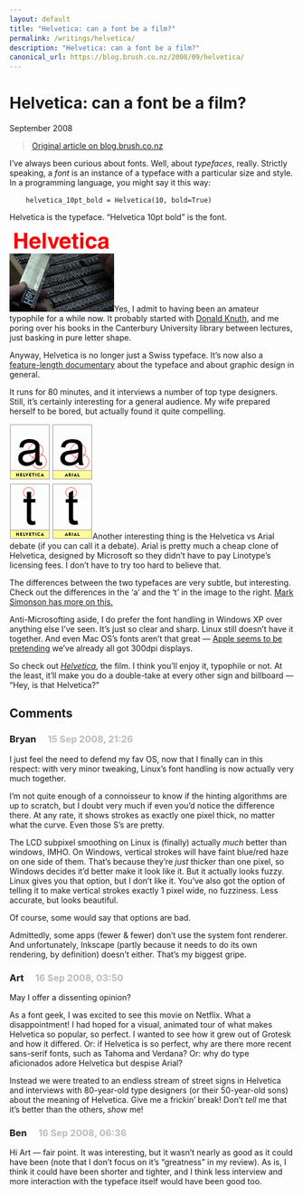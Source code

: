 ```yaml
---
layout: default
title: "Helvetica: can a font be a film?"
permalink: /writings/helvetica/
description: "Helvetica: can a font be a film?"
canonical_url: https://blog.brush.co.nz/2008/09/helvetica/
---
```

<h1>Helvetica: can a font be a film?</h1>
<p class="subtitle">September 2008</p>

> [Original article on blog.brush.co.nz](https://blog.brush.co.nz/2008/09/helvetica/)


<p>I’ve always been curious about fonts. Well, about <i>typefaces</i>, really. Strictly speaking, a <i>font</i> is an instance of a typeface with a particular size and style. In a programming language, you might say it this way:</p>

<pre class="prettyprint"><code>    helvetica_10pt_bold = Helvetica(10, bold=True)
</code></pre>

<p>Helvetica is the typeface. “Helvetica 10pt bold” is the font.</p>

<p><a href="http://www.helveticafilm.com/" title="Go to the Helvetica film website"><img style="width:auto" alt="Helvetica Film" class="right border" height="145" src="/images/brushblog/2008_09_helvetica.png" width="184"/></a>Yes, I admit to having been an amateur typophile for a while now. It probably started with <a href="http://en.wikipedia.org/wiki/Donald_Knuth">Donald Knuth</a>, and me poring over his books in the Canterbury University library between lectures, just basking in pure letter shape.</p>

<p>Anyway, Helvetica is no longer just a Swiss typeface. It’s now also a <a href="http://www.helveticafilm.com/">feature-length documentary</a> about the typeface and about graphic design in general.</p>

<p>It runs for 80 minutes, and it interviews a number of top type designers. Still, it’s certainly interesting for a general audience. My wife prepared herself to be bored, but actually found it quite compelling.</p>

<p><a href="http://www.ms-studio.com/articlesarialsid.html" title="Go to the 'How to Spot Arial' article"><img style="width:auto" alt="Helvetica vs Arial" class="right" height="204" src="/images/brushblog/2008_09_helvetica-arial.png" width="147"/></a>Another interesting thing is the Helvetica vs Arial debate (if you can call it a debate). Arial is pretty much a cheap clone of Helvetica, designed by Microsoft so they didn’t have to pay Linotype’s licensing fees. I don’t have to try too hard to believe that.</p>

<p>The differences between the two typefaces are very subtle, but interesting. Check out the differences in the ‘a’ and the ‘t’ in the image to the right. <a href="http://www.ms-studio.com/articlesarialsid.html">Mark Simonson has more on this.</a></p>

<p>Anti-Microsofting aside, I do prefer the font handling in Windows XP over anything else I’ve seen. It’s just so clear and sharp. Linux still doesn’t have it together. And even Mac OS’s fonts aren’t that great — <a href="http://www.joelonsoftware.com/items/2007/06/12.html">Apple seems to be pretending</a> we’ve already all got 300dpi displays.</p>

<p>So check out <a href="http://www.helveticafilm.com/"><i>Helvetica</i></a>, the film. I think you’ll enjoy it, typophile or not. At the least, it’ll make you do a double-take at every other sign and billboard — “Hey, is that Helvetica?”</p>



<h2>Comments</h2>

<h3>Bryan <span style="padding-left: 1em; color: #bbb;">15 Sep 2008, 21:26</span></h3>

<p>I just feel the need to defend my fav OS, now that I finally can in this respect: with very minor tweaking, Linux’s font handling is now actually very much together.</p>

<p>I’m not quite enough of a connoisseur to know if the hinting algorithms are up to scratch, but I doubt very much if even you’d notice the difference there. At any rate, it shows strokes as exactly one pixel thick, no matter what the curve. Even those S’s are pretty.</p>

<p>The LCD subpixel smoothing on Linux is (finally) actually <em>much</em> better than windows, IMHO. On Windows, vertical strokes will have faint blue/red haze on one side of them. That’s because they’re <em>just</em> thicker than one pixel, so Windows decides it’d better make it look like it. But it actually looks fuzzy. Linux gives you that option, but I don’t like it. You’ve also got the option of telling it to make vertical strokes exactly 1 pixel wide, no fuzziness. Less accurate, but looks beautiful.</p>

<p>Of course, some would say that options are bad.</p>

<p>Admittedly, some apps (fewer &amp; fewer) don’t use the system font renderer. And unfortunately, Inkscape (partly because it needs to do its own rendering, by definition) doesn’t either. That’s my biggest gripe.</p>

<h3>Art <span style="padding-left: 1em; color: #bbb;">16 Sep 2008, 03:50</span></h3>

<p>May I offer a dissenting opinion?</p>

<p>As a font geek, I was excited to see this movie on Netflix.  What a disappointment!  I had hoped for a visual, animated tour of what makes Helvetica so popular, so perfect.  I wanted to see how it grew out of Grotesk and how it differed. Or: if Helvetica is so perfect, why are there more recent sans-serif fonts, such as Tahoma and Verdana?  Or: why do type aficionados adore Helvetica but despise Arial?  </p>

<p>Instead we were treated to an endless stream of street signs in Helvetica and interviews with 80-year-old type designers (or their 50-year-old sons) about the meaning of Helvetica.  Give me a frickin’ break! Don’t <em>tell</em> me that it’s better than the others, <em>show</em> me!</p>

<h3>Ben <span style="padding-left: 1em; color: #bbb;">16 Sep 2008, 06:36</span></h3>

<p>Hi Art — fair point. It was interesting, but it wasn’t nearly as good as it could have been (note that I don’t focus on it’s “greatness” in my review). As is, I think it could have been shorter and tighter, and I think less interview and more interaction with the typeface itself would have been good too.</p>

